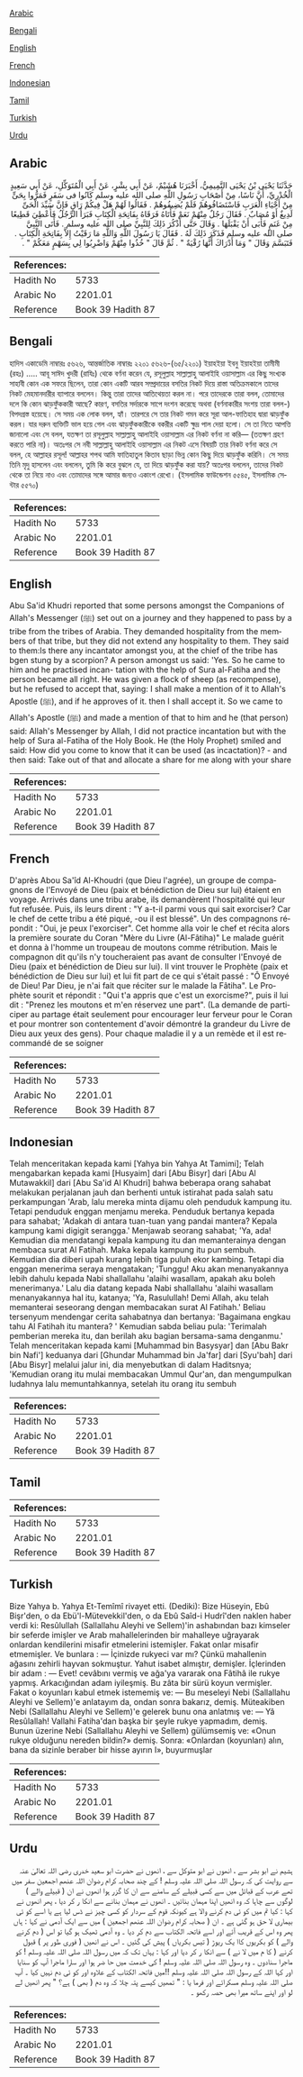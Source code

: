 [Arabic](#arabic)

[Bengali](#bengali)

[English](#english)

[French](#french)

[Indonesian](#indonesian)

[Tamil](#tamil)

[Turkish](#turkish)

[Urdu](#urdu)

## Arabic


<div dir="rtl" lang="ar" style={{fontSize:'larger',backgroundColor:'#f8f9fa',padding:20}}>
حَدَّثَنَا يَحْيَى بْنُ يَحْيَى التَّمِيمِيُّ، أَخْبَرَنَا هُشَيْمٌ، عَنْ أَبِي بِشْرٍ، عَنْ أَبِي الْمُتَوَكِّلِ، عَنْ أَبِي سَعِيدٍ الْخُدْرِيِّ، أَنَّ نَاسًا، مِنْ أَصْحَابِ رَسُولِ اللَّهِ صلى الله عليه وسلم كَانُوا فى سَفَرٍ فَمَرُّوا بِحَىٍّ مِنْ أَحْيَاءِ الْعَرَبِ فَاسْتَضَافُوهُمْ فَلَمْ يُضِيفُوهُمْ ‏.‏ فَقَالُوا لَهُمْ هَلْ فِيكُمْ رَاقٍ فَإِنَّ سَيِّدَ الْحَىِّ لَدِيغٌ أَوْ مُصَابٌ ‏.‏ فَقَالَ رَجُلٌ مِنْهُمْ نَعَمْ فَأَتَاهُ فَرَقَاهُ بِفَاتِحَةِ الْكِتَابِ فَبَرَأَ الرَّجُلُ فَأُعْطِيَ قَطِيعًا مِنْ غَنَمٍ فَأَبَى أَنْ يَقْبَلَهَا ‏.‏ وَقَالَ حَتَّى أَذْكُرَ ذَلِكَ لِلنَّبِيِّ صلى الله عليه وسلم ‏.‏ فَأَتَى النَّبِيَّ صلى الله عليه وسلم فَذَكَرَ ذَلِكَ لَهُ ‏.‏ فَقَالَ يَا رَسُولَ اللَّهِ وَاللَّهِ مَا رَقَيْتُ إِلاَّ بِفَاتِحَةِ الْكِتَابِ ‏.‏ فَتَبَسَّمَ وَقَالَ ‏"‏ وَمَا أَدْرَاكَ أَنَّهَا رُقْيَةٌ ‏"‏ ‏.‏ ثُمَّ قَالَ ‏"‏ خُذُوا مِنْهُمْ وَاضْرِبُوا لِي بِسَهْمٍ مَعَكُمْ ‏"‏ ‏.‏
</div>
<div style={{backgroundColor:'#f8f9fa',padding:20, marginBottom: 10}}><table> <thead> <tr> <th>References:</th> <th></th> </tr> </thead> <tbody><tr><td>Hadith No</td><td>5733</td></tr><tr><td>Arabic No</td><td>2201.01</td></tr><tr><td>Reference</td><td>Book 39 Hadith 87</td></tr></tbody></table></div>

## Bengali


<div dir="ltr" lang="bn" style={{fontSize:'larger',backgroundColor:'#f8f9fa',padding:20}}>
হাদিস একাডেমি নাম্বারঃ ৫৬২৬, আন্তর্জাতিক নাম্বারঃ ২২০১ ৫৬২৬-(৬৫/২২০১) ইয়াহইয়া ইবনু ইয়াহইয়া তামীমী (রহঃ) ..... আবূ সাঈদ খুদরী (রাযিঃ) থেকে বর্ণনা করেন যে, রসূলুল্লাহ সাল্লাল্লাহু আলাইহি ওয়াসাল্লাম এর কিছু সংখ্যক সাহাবী কোন এক সফরে ছিলেন, তারা কোন একটি আরব সম্প্রদায়ের বসতির নিকট দিয়ে রাস্তা অতিক্রমকালে তাদের নিকট মেহমানদারীর ব্যাপারে বললেন। কিন্তু তারা তাদের আতিথেয়তা করল না। পরে তাদেরকে তারা বলল, তোমাদের দলে কি কোন ঝাড়ফুঁককারী আছে? কারণ, বসতির সর্দারকে সাপে দংশন করেছে অথবা (বর্ণনাকারীর সংশয় তারা বলল-) বিপদগ্রস্ত হয়েছে। সে সময় এক লোক বলল, হ্যাঁ। তারপরে সে তার নিকট গমন করে সূরা আল-ফাতিহাহ দ্বারা ঝাড়ফুঁক করল। যার দরুন ব্যক্তিটি ভাল হয়ে গেল এবং ঝাড়ফুঁককারীকে বকরীর একটি ক্ষুদ্র পাল দেয়া হলো। সে তা নিতে আপত্তি জানালো এবং সে বলল, যতক্ষণ তা রসূলুল্লাহ সাল্লাল্লাহু আলাইহি ওয়াসাল্লাম এর নিকট বর্ণনা না করি— (ততক্ষণ গ্রহণ করতে পারি না)। অতঃপর সে নবী সাল্লাল্লাহু আলাইহি ওয়াসাল্লাম এর নিকট এসে বিষয়টি তার নিকট বর্ণনা করে সে বলল, হে আল্লাহর রসূল! আল্লাহর শপথ আমি ফাতিহাতুল কিতাব ছাড়া ভিন্ন কোন কিছু দিয়ে ঝাড়ফুঁক করিনি। সে সময় তিনি মৃদু হাসলেন এবং বললেন, তুমি কি করে বুঝলে যে, তা দিয়ে ঝাড়ফুঁক করা যায়? অতঃপর বললেন, তাদের নিকট থেকে তা নিয়ে নাও এবং তোমাদের সঙ্গে আমার জন্যও একাংশ রেখো। (ইসলামিক ফাউন্ডেশন ৫৫৪৫, ইসলামিক সেন্টার ৫৫৭০)
</div>
<div style={{backgroundColor:'#f8f9fa',padding:20, marginBottom: 10}}><table> <thead> <tr> <th>References:</th> <th></th> </tr> </thead> <tbody><tr><td>Hadith No</td><td>5733</td></tr><tr><td>Arabic No</td><td>2201.01</td></tr><tr><td>Reference</td><td>Book 39 Hadith 87</td></tr></tbody></table></div>

## English


<div dir="ltr" lang="en" style={{fontSize:'larger',backgroundColor:'#f8f9fa',padding:20}}>
Abu Sa'id Khudri reported that some persons amongst the Companions of Allah's Messenger (ﷺ) set out on a journey and they happened to pass by a tribe from the tribes of Arabia. They demanded hospitality from the members of that tribe, but they did not extend any hospitality to them. They said to them:Is there any incantator amongst you, at the chief of the tribe has bgen stung by a scorpion? A person amongst us said: 'Yes. So he came to him and he practised incan- tation with the help of Sura al-Fatiha and the person became all right. He was given a flock of sheep (as recompense), but he refused to accept that, saying: I shall make a mention of it to Allah's Apostle (ﷺ), and if he approves of it. then I shall accept it. So we came to Allah's Apostle (ﷺ) and made a mention of that to him and he (that person) said: Allah's Messenger by Allah, I did not practice incantation but with the help of Sura al-Fatiha of the Holy Book. He (the Holy Prophet) smiled and said: How did you come to know that it can be used (as incactation)? - and then said: Take out of that and allocate a share for me along with your share
</div>
<div style={{backgroundColor:'#f8f9fa',padding:20, marginBottom: 10}}><table> <thead> <tr> <th>References:</th> <th></th> </tr> </thead> <tbody><tr><td>Hadith No</td><td>5733</td></tr><tr><td>Arabic No</td><td>2201.01</td></tr><tr><td>Reference</td><td>Book 39 Hadith 87</td></tr></tbody></table></div>

## French


<div dir="ltr" lang="fr" style={{fontSize:'larger',backgroundColor:'#f8f9fa',padding:20}}>
D'après Abou Sa'îd Al-Khoudri (que Dieu l'agrée), un groupe de compagnons de l'Envoyé de Dieu (paix et bénédiction de Dieu sur lui) étaient en voyage. Arrivés dans une tribu arabe, ils demandèrent l'hospitalité qui leur fut refusée. Puis, ils leurs dirent : "Y a-t-il parmi vous qui sait exorciser? Car le chef de cette tribu a été piqué, -ou il est blessé". Un des compagnons répondit : "Oui, je peux l'exorciser". Cet homme alla voir le chef et récita alors la première sourate du Coran "Mère du Livre (Al-Fâtiha)" Le malade guérit et donna à l'homme un troupeau de moutons comme rétribution. Mais le compagnon dit qu'ils n'y toucheraient pas avant de consulter l'Envoyé de Dieu (paix et bénédiction de Dieu sur lui). Il vint trouver le Prophète (paix et bénédiction de Dieu sur lui) et lui fit part de ce qui s'était passé : "Ô Envoyé de Dieu! Par Dieu, je n'ai fait que réciter sur le malade la Fâtiha". Le Prophète sourit et répondit : "Qui t'a appris que c'est un exorcisme?", puis il lui dit : "Prenez les moutons et m'en réservez une part". (La demande de participer au partage était seulement pour encourager leur ferveur pour le Coran et pour montrer son contentement d'avoir démontré la grandeur du Livre de Dieu aux yeux des gens). Pour chaque maladie il y a un remède et il est recommandé de se soigner
</div>
<div style={{backgroundColor:'#f8f9fa',padding:20, marginBottom: 10}}><table> <thead> <tr> <th>References:</th> <th></th> </tr> </thead> <tbody><tr><td>Hadith No</td><td>5733</td></tr><tr><td>Arabic No</td><td>2201.01</td></tr><tr><td>Reference</td><td>Book 39 Hadith 87</td></tr></tbody></table></div>

## Indonesian


<div dir="ltr" lang="id" style={{fontSize:'larger',backgroundColor:'#f8f9fa',padding:20}}>
Telah menceritakan kepada kami [Yahya bin Yahya At Tamimi]; Telah mengabarkan kepada kami [Husyaim] dari [Abu Bisyr] dari [Abu Al Mutawakkil] dari [Abu Sa'id Al Khudri] bahwa beberapa orang sahabat melakukan perjalanan jauh dan berhenti untuk istirahat pada salah satu perkampungan 'Arab, lalu mereka minta dijamu oleh penduduk kampung itu. Tetapi penduduk enggan menjamu mereka. Penduduk bertanya kepada para sahabat; 'Adakah di antara tuan-tuan yang pandai mantera? Kepala kampung kami digigit serangga.' Menjawab seorang sahabat; 'Ya, ada! Kemudian dia mendatangi kepala kampung itu dan memanterainya dengan membaca surat Al Fatihah. Maka kepala kampung itu pun sembuh. Kemudian dia diberi upah kurang lebih tiga puluh ekor kambing. Tetapi dia enggan menerima seraya mengatakan; 'Tunggu! Aku akan menanyakannya lebih dahulu kepada Nabi shallallahu 'alaihi wasallam, apakah aku boleh menerimanya.' Lalu dia datang kepada Nabi shallallahu 'alaihi wasallam menanyakannya hal itu, katanya; 'Ya, Rasulullah! Demi Allah, aku telah memanterai seseorang dengan membacakan surat Al Fatihah.' Beliau tersenyum mendengar cerita sahabatnya dan bertanya: 'Bagaimana engkau tahu Al Fatihah itu mantera? ' Kemudian sabda beliau pula: 'Terimalah pemberian mereka itu, dan berilah aku bagian bersama-sama denganmu.' Telah menceritakan kepada kami [Muhammad bin Basysyar] dan [Abu Bakr bin Nafi'] keduanya dari [Ghundar Muhammad bin Ja'far] dari [Syu'bah] dari [Abu Bisyr] melalui jalur ini, dia menyebutkan di dalam Haditsnya; 'Kemudian orang itu mulai membacakan Ummul Qur'an, dan mengumpulkan ludahnya lalu memuntahkannya, setelah itu orang itu sembuh
</div>
<div style={{backgroundColor:'#f8f9fa',padding:20, marginBottom: 10}}><table> <thead> <tr> <th>References:</th> <th></th> </tr> </thead> <tbody><tr><td>Hadith No</td><td>5733</td></tr><tr><td>Arabic No</td><td>2201.01</td></tr><tr><td>Reference</td><td>Book 39 Hadith 87</td></tr></tbody></table></div>

## Tamil


<div dir="ltr" lang="ta" style={{fontSize:'larger',backgroundColor:'#f8f9fa',padding:20}}>

</div>
<div style={{backgroundColor:'#f8f9fa',padding:20, marginBottom: 10}}><table> <thead> <tr> <th>References:</th> <th></th> </tr> </thead> <tbody><tr><td>Hadith No</td><td>5733</td></tr><tr><td>Arabic No</td><td>2201.01</td></tr><tr><td>Reference</td><td>Book 39 Hadith 87</td></tr></tbody></table></div>

## Turkish


<div dir="ltr" lang="tr" style={{fontSize:'larger',backgroundColor:'#f8f9fa',padding:20}}>
Bize Yahya b. Yahya Et-Temîmî rivayet etti. (Dediki): Bize Hüseyin, Ebû Bişr'den, o da Ebü'l-Mütevekkil'den, o da Ebû Saîd-i Hudrî'den naklen haber verdi ki: Resûlullah (Sallallahu Aleyhi ve Sellem)'in ashabından bazı kimseler bir seferde imişler ve Arab mahallelerinden bir mahalleye uğrayarak onlardan kendilerini misafir etmelerini istemişler. Fakat onlar misafir etmemişler. Ve bunlara : — İçinizde rukyeci var mı? Çünkü mahallenin ağasını zehirli hayvan sokmuştur. Yahut isabet almıştır, demişler. İçlerinden bir adam : — Evet! cevâbını vermiş ve ağa'ya vararak ona Fâtihâ ile rukye yapmış. Arkacığından adam iyileşmiş. Bu zâta bir sürü koyun vermişler. Fakat o koyunları kabul etmek istememiş ve: — Bu meseleyi Nebi (Sallallahu Aleyhi ve Sellem)'e anlatayım da, ondan sonra bakarız, demiş. Müteakiben Nebi (Sallallahu Aleyhi ve Sellem)'e gelerek bunu ona anlatmış ve: — Yâ Resûlallah! Vallahi Fatiha'dan başka bir şeyle rukye yapmadım, demiş. Bunun üzerine Nebi (Sallallahu Aleyhi ve Sellem) gülümsemiş ve: «Onun rukye olduğunu nereden bildin?» demiş. Sonra: «Onlardan (koyunları) alın, bana da sizinle beraber bir hisse ayırın I», buyurmuşlar
</div>
<div style={{backgroundColor:'#f8f9fa',padding:20, marginBottom: 10}}><table> <thead> <tr> <th>References:</th> <th></th> </tr> </thead> <tbody><tr><td>Hadith No</td><td>5733</td></tr><tr><td>Arabic No</td><td>2201.01</td></tr><tr><td>Reference</td><td>Book 39 Hadith 87</td></tr></tbody></table></div>

## Urdu


<div dir="rtl" lang="ur" style={{fontSize:'larger',backgroundColor:'#f8f9fa',padding:20}}>
ہشیم نے ابو بشر سے ، انھوں نے ابو متوکل سے ، انھوں نے حضرت ابو سعید خدری رضی اللہ تعالیٰ عنہ سے روایت کی کہ رسول اللہ صلی اللہ علیہ وسلم ! کے چند صحابہ کرام رضوان اللہ عنھم اجمعین سفر میں تھے عرب کے قبائل میں سے کسی قبیلے کے سامنے سے ان کا گزر ہوا انھوں نے ان ( قبیلے والے ) لوگوں سے چاہا کہ وہ انھیں اپنا مہمان بنائیں ۔ انھوں نے مہمان بنانے سے انکا ر کر دیا ، پھر انھوں نے کہا : کیا تم میں کو ئی دم کرنے والا ہے کیونکہ قوم کے سردار کو کسی چیز نے ڈس لیا ہے یا اسے کو ئی بیماری لا حق ہو گئی ہے ۔ ان ( صحابہ کرام رضوان اللہ عنھم اجمعین ) میں سے ایک آدمی نے کہا : ہاں پھر وہ اس کے قریب آئے اور اسے فاتحہ الکتاب سے دم کر دیا ۔ وہ آدمی ٹھیک ہو گیا تو اس ( دم کرنے والے ) کو بکریوں کاا یک ریوڑ ( تیس بکریاں ) پیش کی گئیں ۔ اس نے انھیں ( فوری طور پر ) قبول کرنے ( کا م میں لا نے ) سے انکا ر کر دیا اور کہا : یہاں تک کہ میں رسول اللہ صلی اللہ علیہ وسلم ! کو ماجرا سنادوں ۔ وہ رسول اللہ صلی اللہ علیہ وسلم ! کی خدمت میں حا ضر ہوا اور سارا ماجرا آپ کو سنایا اور کہا اللہ کے رسول اللہ صلی اللہ علیہ وسلم !!میں فاتحہ الکتاب کے علاوہ اور کو ئی دم نہیں کیا ۔ آپ صلی اللہ علیہ وسلم مسکرائے اور فرما یا : " تمھیں کیسے پتہ چلا کہ وہ دم ( بھی ) ہے؟ " پھر انھیں لے لو اور اپنے ساتھ میرا بھی حصہ رکھو ۔
</div>
<div style={{backgroundColor:'#f8f9fa',padding:20, marginBottom: 10}}><table> <thead> <tr> <th>References:</th> <th></th> </tr> </thead> <tbody><tr><td>Hadith No</td><td>5733</td></tr><tr><td>Arabic No</td><td>2201.01</td></tr><tr><td>Reference</td><td>Book 39 Hadith 87</td></tr></tbody></table></div>